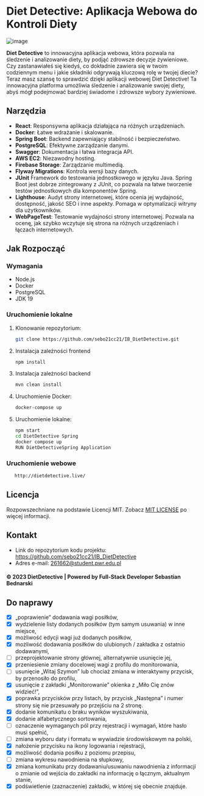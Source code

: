 # Diet Detective: Aplikacja Webowa do Kontroli Diety

![image](https://github.com/sebo21cc21/IB_DietDetective/assets/91903375/e6033f6b-d8ae-4be7-997f-0dc8c2dee4d2)


**Diet Detective** to innowacyjna aplikacja webowa, która pozwala na śledzenie i analizowanie diety, by podjąć zdrowsze decyzje żywieniowe.
Czy zastanawiałeś się kiedyś, co dokładnie zawiera się w twoim codziennym menu i jakie składniki odgrywają kluczową rolę w twojej diecie? Teraz masz szansę to sprawdzić dzięki aplikacji webowej Diet Detective! Ta innowacyjna platforma umożliwia śledzenie i analizowanie swojej diety, abyś mógł podejmować bardziej świadome i zdrowsze wybory żywieniowe.

## Narzędzia

- **React**: Responsywna aplikacja działająca na różnych urządzeniach.
- **Docker**: Łatwe wdrażanie i skalowanie.
- **Spring Boot**: Backend zapewniający stabilność i bezpieczeństwo.
- **PostgreSQL**: Efektywne zarządzanie danymi.
- **Swagger**: Dokumentacja i łatwa integracja API.
- **AWS EC2**: Niezawodny hosting.
- **Firebase Storage**: Zarządzanie multimedią.
- **Flyway Migrations**: Kontrola wersji bazy danych.
- **JUnit** Framework do testowania jednostkowego w języku Java. Spring Boot jest dobrze zintegrowany z JUnit, co pozwala na łatwe tworzenie testów jednostkowych dla komponentów Spring.
- **Lighthouse**: Audyt strony internetowej, które ocenia jej wydajność, dostępność, jakość SEO i inne aspekty. Pomaga w optymalizacji witryny dla użytkowników.
- **WebPageTest**:  Testowanie wydajności strony internetowej. Pozwala na ocenę, jak szybko wczytuje się strona na różnych urządzeniach i łączach internetowych.

## Jak Rozpocząć

### Wymagania

- Node.js
- Docker
- PostgreSQL
- JDK 19

### Uruchomienie lokalne

1. Klonowanie repozytorium:
   ```bash
   git clone https://github.com/sebo21cc21/IB_DietDetective.git
2. Instalacja zależności frontend
   ```bash
   npm install
3. Instalacja zależności backend
   ```bash
   mvn clean install
5. Uruchomienie Docker:
   ```bash
   docker-compose up
6. Uruchomienie lokalne:
   ```bash
   npm start
   cd DietDetective Spring
   docker compose up
   RUN DietDetectiveSpring Application

### Uruchomienie webowe
```bash
   http://dietdetective.live/
```
## Licencja
Rozpowszechniane na podstawie Licencji MIT. Zobacz [MIT LICENSE](https://github.com/sebo21cc21/IB_DietDetective/blob/main/LICENSE) po więcej informacji.
## Kontakt
- Link do repozytorium kodu projektu: https://github.com/sebo21cc21/IB_DietDetective
- Adres e-mail: 261662@student.pwr.edu.pl
#### © 2023 DietDetective | Powered by Full-Stack Developer Sebastian Bednarski

## Do naprawy
- [x] „poprawienie” dodawania wagi posiłków,
- [x] wydzielenie listy dodanych posiłków (tym samym usuwania) w inne miejsce,
- [x] możliwość edycji wagi już dodanych posiłków,
- [x] możliwość dodawania posiłków do ulubionych / zakładka z ostatnio dodawanymi,
- [ ] przeprojektowanie strony głównej, alternatywnie usunięcie jej,
- [x] przeniesienie zmiany docelowej wagi z profilu do monitorowania,
- [ ] usunięcie „Witaj Szymon” lub chociaż zmiana w interaktywny przycisk, by przenosiło do profilu,
- [x] usunięcie z zakładki „Monitorowanie”  okienka z „Miło Cię znów widzieć!”,
- [x] poprawka przycisków przy listach, by przycisk „Następna” i numer strony się nie przesuwały po przejściu na 2 stronę.
- [x] dodanie komunikatu o braku wyników wyszukiwania,
- [x] dodanie alfabetycznego sortowania,
- [ ] oznaczenie wymaganych pól przy rejestracji i wymagań, które hasło musi spełnić,
- [ ] zmiana wyboru daty i formatu w wywiadzie środowiskowym na polski,
- [x] nałożenie przycisku na ikony logowania i rejestracji,
- [x] możliwość dodania posiłku z poziomu przepisu,
- [ ] zmiana wykresu nawodnienia na słupkowy,
- [x] zmiana komunikatu przy dodawaniu/usuwaniu nawodnienia z informacji o zmianie od wejścia do zakładki na informację o łącznym, aktualnym stanie,
- [x] podświetlenie (zaznaczenie) zakładki, w której się obecnie znajduje. 